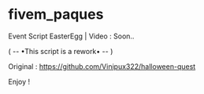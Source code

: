 # fivem_paques

Event Script EasterEgg | 
Video : Soon..

( -- •This script is a rework• -- )

Original : https://github.com/Vinipux322/halloween-quest

Enjoy !
